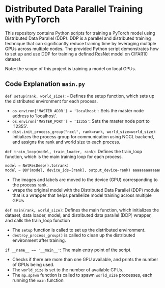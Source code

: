 # Distributed Data Parallel Training with PyTorch
This repository contains Python scripts for training a PyTorch model using Distributed Data Parallel (DDP). 
DDP is a parallel and distributed training technique that can significantly reduce training time by leveraging multiple GPUs across multiple nodes. 
The provided Python script demonstrates how to set up and use DDP for training a defined ResNet model on CIFAR10 dataset.

Note: the scope of this project is training a model on local GPUs.

## Code Explanation `main.py`
`def setup(rank, world_size)`: - Defines the setup function, which sets up the distributed environment for each process.

- `os.environ['MASTER_ADDR'] = 'localhost'`: Sets the master node address to 'localhost'.
- `os.environ['MASTER_PORT'] = '12355'`: Sets the master node port to '12355'.
- `dist.init_process_group("nccl", rank=rank, world_size=world_size)`: Initializes the process group for communication using NCCL backend, and assigns the rank and world size to each process.


`def train_loop(model, train_loader, rank)`: Defines the train_loop function, which is the main training loop for each process.
```python
model = NetResDeep().to(rank)
model = DDP(model, device_ids=[rank], output_device=rank) aaaaaaaaaaaaaaaaaaaaaaaaaaaaaaaaaaaaaaaaaaaaaaaaaaaaaaaaaaaaaaaaaaaaaaaaaaaaaaaaaaaaaaaaaa
```
- The images and labels are moved to the device (GPU) corresponding to the process rank.
- wraps the original model with the Distributed Data Parallel (DDP) module that is a wrapper that helps parallelize model training across multiple GPUs


`def main(rank, world_size)`: Defines the main function, which initializes the dataset, data loader, model, and distributed data parallel (DDP) wrapper, and calls the train_loop function
- The `setup` function is called to set up the distributed environment.
- `destroy_process_group()` is called to clean up the distributed environment after training.


`if __name__ == '__main__'`: The main entry point of the script.
- Checks if there are more than one GPU available, and prints the number of GPUs being used.
- The `world_size` is set to the number of available GPUs.
- The `mp.spawn` function is called to spawn `world_size` processes, each running the `main` function
